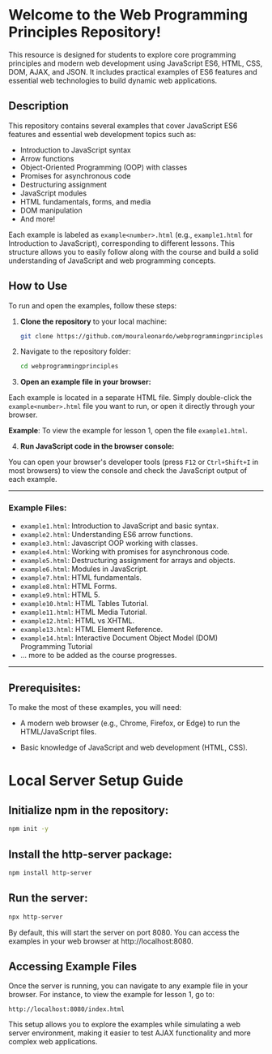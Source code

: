 # Welcome to the **Web Programming Principles** Repository!

This resource is designed for students to explore core programming principles and modern web development using JavaScript ES6, HTML, CSS, DOM, AJAX, and JSON. It includes practical examples of ES6 features and essential web technologies to build dynamic web applications.

## Description

This repository contains several examples that cover JavaScript ES6 features and essential web development topics such as:

- Introduction to JavaScript syntax
- Arrow functions
- Object-Oriented Programming (OOP) with classes
- Promises for asynchronous code
- Destructuring assignment
- JavaScript modules
- HTML fundamentals, forms, and media
- DOM manipulation
- And more!

Each example is labeled as `example<number>.html` (e.g., `example1.html` for Introduction to JavaScript), corresponding to different lessons. This structure allows you to easily follow along with the course and build a solid understanding of JavaScript and web programming concepts.

## How to Use

To run and open the examples, follow these steps:

1. **Clone the repository** to your local machine:
   ```bash
   git clone https://github.com/mouraleonardo/webprogrammingprinciples.git

2. Navigate to the repository folder:

    ```bash
    cd webprogrammingprinciples

3. **Open an example file in your browser:**

Each example is located in a separate HTML file. Simply double-click the `example<number>.html` file you want to run, or open it directly through your browser.

**Example**: To view the example for lesson 1, open the file `example1.html`.

4. **Run JavaScript code in the browser console:**

You can open your browser's developer tools (press `F12` or `Ctrl+Shift+I` in most browsers) to view the console and check the JavaScript output of each example.

---

### Example Files:

- `example1.html`: Introduction to JavaScript and basic syntax.
- `example2.html`: Understanding ES6 arrow functions.
- `example3.html`: Javascript OOP working with classes.
- `example4.html`: Working with promises for asynchronous code.
- `example5.html`: Destructuring assignment for arrays and objects.
- `example6.html`: Modules in JavaScript.
- `example7.html`: HTML fundamentals.
- `example8.html`: HTML Forms.
- `example9.html`: HTML 5.
- `example10.html`: HTML Tables Tutorial.
- `example11.html`: HTML Media Tutorial.
- `example12.html`: HTML vs XHTML.
- `example13.html`: HTML Element Reference.
- `example14.html`: Interactive Document Object Model (DOM) Programming Tutorial
- ... more to be added as the course progresses.

---

## Prerequisites:

To make the most of these examples, you will need:

- A modern web browser (e.g., Chrome, Firefox, or Edge) to run the HTML/JavaScript files.

- Basic knowledge of JavaScript and web development (HTML, CSS).


# Local Server Setup Guide

## Initialize npm in the repository:

```bash
npm init -y
```

## Install the http-server package:

```bash
npm install http-server
```

## Run the server:

```bash
npx http-server
```

By default, this will start the server on port 8080. You can access the examples in your web browser at http://localhost:8080.

## Accessing Example Files

Once the server is running, you can navigate to any example file in your browser. For instance, to view the example for lesson 1, go to:

```
http://localhost:8080/index.html
```

This setup allows you to explore the examples while simulating a web server environment, making it easier to test AJAX functionality and more complex web applications.